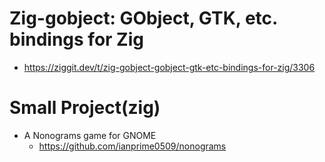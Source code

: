 # Zig-gobject: GObject, GTK, etc. bindings for Zig

- https://ziggit.dev/t/zig-gobject-gobject-gtk-etc-bindings-for-zig/3306


# Small Project(zig)
- A Nonograms game for GNOME
  - https://github.com/ianprime0509/nonograms
